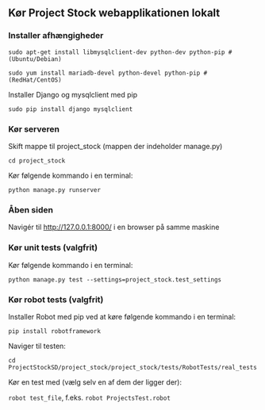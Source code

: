 ## Kør Project Stock webapplikationen lokalt
### Installer afhængigheder
`sudo apt-get install libmysqlclient-dev python-dev python-pip # (Ubuntu/Debian)`

`sudo yum install mariadb-devel python-devel python-pip # (RedHat/CentOS)`

Installer Django og mysqlclient med pip

`sudo pip install django mysqlclient`

### Kør serveren
Skift mappe til project_stock (mappen der indeholder manage.py)

`cd project_stock`

Kør følgende kommando i en terminal:

`python manage.py runserver`

### Åben siden
Navigér til http://127.0.0.1:8000/ i en browser på samme maskine

### Kør unit tests (valgfrit)
Kør følgende kommando i en terminal:

`python manage.py test --settings=project_stock.test_settings`

### Kør robot tests (valgfrit)
Installer Robot med pip ved at køre følgende kommando i en terminal:

`pip install robotframework`

Naviger til testen:

`cd ProjectStockSD/project_stock/project_stock/tests/RobotTests/real_tests`

Kør en test med (vælg selv en af dem der ligger der):

`robot test_file`, f.eks. `robot ProjectsTest.robot`
